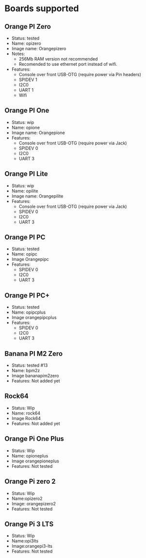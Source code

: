 # Boards supported

## Orange PI Zero 

- Status: tested
- Name: opizero
- Image name: Orangepizero
- Notes:
    -  256Mb RAM version not recommended
    -  Recomended to use ethernet port instead of wifi. 
- Features:
    - Console over front USB-OTG (require power via Pin headers)
    - SPIDEV 1 
    - I2C0
    - UART 1
    - Wifi

## Orange PI One

- Status: wip
- Name: opione
- Image name: Orangepione
- Features:
    - Console over front USB-OTG (require power via Jack)
    - SPIDEV 0 
    - I2C0
    - UART 3


## Orange PI Lite

- Status: wip
- Name: opilite
- Image name: Orangepilite
- Features:
    - Console over front USB-OTG (require power via Jack)
    - SPIDEV 0 
    - I2C0
    - UART 3

## Orange PI PC

- Status: tested
- Name: opipc
- Image Orangepipc
- Features:
    - SPIDEV 0
    - I2C0
    - UART 3

## Orange PI PC+

- Status: tested
- Name: opipcplus
- Image orangepipcplus
- Features:
    - SPIDEV 0
    - I2C0
    - UART 3

## Banana PI M2 Zero

- Status: tested #13
- Name: bpm2z
- Image bananapim2zero
- Features:
    Not added yet

## Rock64

- Status: Wip
- Name: rock64
- Image Rock64
- Features:
    Not added yet

## Orange Pi One Plus

- Status: Wip
- Name: opioneplus
- Image orangepioneplus
- Features:
    Not tested

## Orange Pi zero 2

- Status: Wip
- Name:opizero2
- Image: orangepizero2
- Features:
    Not tested

## Orange Pi 3 LTS
- Status: Wip
- Name:opi3lts
- Image:orangepi3-lts
- Features:
    Not tested
    